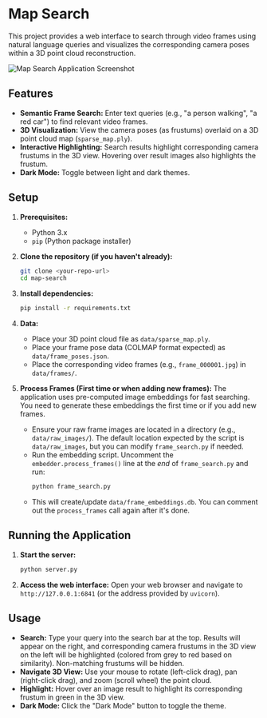 # Map Search

This project provides a web interface to search through video frames using natural language queries and visualizes the corresponding camera poses within a 3D point cloud reconstruction.

![Map Search Application Screenshot](example.png)

## Features

*   **Semantic Frame Search:** Enter text queries (e.g., "a person walking", "a red car") to find relevant video frames.
*   **3D Visualization:** View the camera poses (as frustums) overlaid on a 3D point cloud map (`sparse_map.ply`).
*   **Interactive Highlighting:** Search results highlight corresponding camera frustums in the 3D view. Hovering over result images also highlights the frustum.
*   **Dark Mode:** Toggle between light and dark themes.

## Setup

1.  **Prerequisites:**
    *   Python 3.x
    *   `pip` (Python package installer)

2.  **Clone the repository (if you haven't already):**
    ```bash
    git clone <your-repo-url>
    cd map-search
    ```

3.  **Install dependencies:**
    ```bash
    pip install -r requirements.txt
    ```

4.  **Data:**
    *   Place your 3D point cloud file as `data/sparse_map.ply`.
    *   Place your frame pose data (COLMAP format expected) as `data/frame_poses.json`.
    *   Place the corresponding video frames (e.g., `frame_000001.jpg`) in `data/frames/`.

5.  **Process Frames (First time or when adding new frames):**
    The application uses pre-computed image embeddings for fast searching. You need to generate these embeddings the first time or if you add new frames.
    *   Ensure your raw frame images are located in a directory (e.g., `data/raw_images/`). The default location expected by the script is `data/raw_images`, but you can modify `frame_search.py` if needed.
    *   Run the embedding script. Uncomment the `embedder.process_frames()` line at the *end* of `frame_search.py` and run:
        ```bash
        python frame_search.py
        ```
    *   This will create/update `data/frame_embeddings.db`. You can comment out the `process_frames` call again after it's done.

## Running the Application

1.  **Start the server:**
    ```bash
    python server.py
    ```

2.  **Access the web interface:**
    Open your web browser and navigate to `http://127.0.0.1:6841` (or the address provided by `uvicorn`).

## Usage

*   **Search:** Type your query into the search bar at the top. Results will appear on the right, and corresponding camera frustums in the 3D view on the left will be highlighted (colored from grey to red based on similarity). Non-matching frustums will be hidden.
*   **Navigate 3D View:** Use your mouse to rotate (left-click drag), pan (right-click drag), and zoom (scroll wheel) the point cloud.
*   **Highlight:** Hover over an image result to highlight its corresponding frustum in green in the 3D view.
*   **Dark Mode:** Click the "Dark Mode" button to toggle the theme. 
